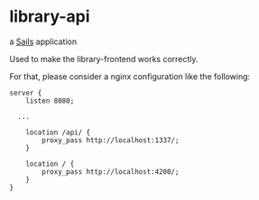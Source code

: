 # library-api

a [Sails](http://sailsjs.org) application

Used to make the library-frontend works correctly.

For that, please consider a nginx configuration like the following:

```
server {
	listen 8080;

  ...

	location /api/ {
		proxy_pass http://localhost:1337/;
	}

	location / {
		proxy_pass http://localhost:4200/;
	}
}
```
